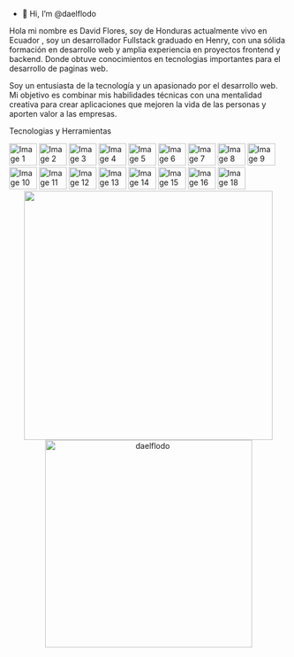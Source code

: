- 👋 Hi, I’m @daelflodo

Hola mi nombre es  David Flores, soy de Honduras actualmente vivo en Ecuador , soy un desarrollador Fullstack graduado en Henry, con una sólida formación en desarrollo web y amplia experiencia en proyectos frontend y backend. 
Donde obtuve conocimientos en tecnologias importantes para el desarrollo de paginas web. 

Soy un entusiasta de la tecnología y un apasionado por el desarrollo web. 
Mi objetivo es combinar mis habilidades técnicas con una mentalidad creativa para crear aplicaciones que mejoren la vida de las personas y aporten valor a las empresas.



Tecnologias y Herramientas

<img src="https://github.com/daelflodo/daelflodo/assets/127464860/c878a077-ec99-489d-b8a2-154b19f7c9b3" alt="Image 1" width="50" height="40">
<img src="https://github.com/daelflodo/daelflodo/assets/127464860/64f418ba-673b-43c8-ad93-1fa7fb50869c" alt="Image 2" width="50" height="40">
<img src="https://github.com/daelflodo/daelflodo/assets/127464860/2a5aaa7a-310b-4c77-bec7-ab39b6209542" alt="Image 3" width="50" height="40">
<img src="https://github.com/daelflodo/daelflodo/assets/127464860/7000c0f4-7a99-4305-bd9e-a80101c6cd4f" alt="Image 4" width="50" height="40">
<img src="https://github.com/daelflodo/daelflodo/assets/127464860/5c941498-425a-468a-9c4e-f8a532eecb0f" alt="Image 5" width="50" height="40">
<img src="https://github.com/daelflodo/daelflodo/assets/127464860/4b7fa8f8-b432-4ab0-8006-bd528e4a7575" alt="Image 6" width="50" height="40">
<img src="https://github.com/daelflodo/daelflodo/assets/127464860/35bc5226-c86d-465e-9edb-6b738944551c" alt="Image 7" width="50" height="40">
<img src="https://github.com/daelflodo/daelflodo/assets/127464860/6e603774-f9f7-4920-9f55-33c1ff777413" alt="Image 8" width="50" height="40">
<img src="https://github.com/daelflodo/daelflodo/assets/127464860/819ac078-647b-4bf2-81f2-762b5af16ca9" alt="Image 9" width="50" height="40">
<img src="https://github.com/daelflodo/daelflodo/assets/127464860/3795330b-b4e1-47fa-b669-848284c8a53c" alt="Image 10" width="50" height="40">
<img src="https://github.com/daelflodo/daelflodo/assets/127464860/f0a2a155-9222-4e8f-96c5-e751bb46441f" alt="Image 11" width="50" height="40">
<img src="https://github.com/daelflodo/daelflodo/assets/127464860/9e29275c-8106-4f49-b1e4-d973aa8d7668" alt="Image 12" width="50" height="40">
<img src="https://github.com/daelflodo/daelflodo/assets/127464860/69cb6f91-8c7b-4053-9363-fba5608605ac" alt="Image 13" width="50" height="40">
<img src="https://github.com/daelflodo/daelflodo/assets/127464860/ac8639df-8f6c-4ff9-aafe-295ac48340ff" alt="Image 14" width="50" height="40">
<img src="https://github.com/daelflodo/daelflodo/assets/127464860/025a6122-b17b-4dda-9813-22235a6ba153" alt="Image 15" width="50" height="40">
<img src="https://github.com/daelflodo/daelflodo/assets/127464860/e43e2211-3c2b-4a5c-af14-3bc9f638b75e" alt="Image 16" width="50" height="40">
<img src="https://github.com/daelflodo/daelflodo/assets/127464860/8783b168-7ca1-4130-9f40-46c5023b95f3" alt="Image 18" width="50" height="40">

<br>

<div align="center">

<a href="https://github.com/daelflodo">
  <img src="https://github-readme-stats.vercel.app/api?username=daelflodo&include_all_commits=true&count_private=true&show_icons=true&line_height=20&title_color=7A7ADB&icon_color=2234AE&text_color=D3D3D3&bg_color=0,000000,130F40" width="450"/>
  <img src="https://github-readme-stats.vercel.app/api/top-langs?username=daelflodo&show_icons=true&locale=en&layout=compact&line_height=20&title_color=7A7ADB&icon_color=2234AE&text_color=D3D3D3&bg_color=0,000000,130F40" width="375"  alt="daelflodo"/>

</a>
</div>

<br>



















